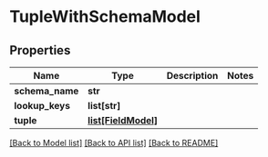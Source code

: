 # TupleWithSchemaModel

## Properties
Name | Type | Description | Notes
------------ | ------------- | ------------- | -------------
**schema_name** | **str** |  | 
**lookup_keys** | **list[str]** |  | 
**tuple** | [**list[FieldModel]**](FieldModel.md) |  | 

[[Back to Model list]](../README.md#documentation-for-models) [[Back to API list]](../README.md#documentation-for-api-endpoints) [[Back to README]](../README.md)


